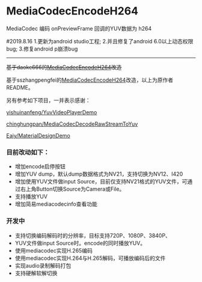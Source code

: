 # MediaCodecEncodeH264


MediaCodec 编码 onPreviewFrame 回调的YUV数据为 h264

#2019.8.16
1.更新为android studio工程;
2.并且修复了android 6.0以上动态权限bug;
3.修复android p崩溃bug




---

~~基于daoke666的[MediaCodecEncodeH264](https://github.com/daoke666/MediaCodecEncodeH264)改造~~

基于sszhangpengfei的[MediaCodecEncodeH264](https://github.com/sszhangpengfei/MediaCodecEncodeH264)改造，以上为原作者README。

另有参考如下项目，一并表示感谢：

[yishuinanfeng/YuvVideoPlayerDemo](https://github.com/yishuinanfeng/YuvVideoPlayerDemo)

[chinghungpan/MediaCodecDecodeRawStreamToYuv](https://github.com/chinghungpan/MediaCodecDecodeRawStreamToYuv)

[Eajy/MaterialDesignDemo](https://github.com/Eajy/MaterialDesignDemo)



### 目前改动如下：

- 增加encode启停按钮
- 增加YUV dump，默认dump数据格式为NV21，支持切换为NV12、I420
- 增加使用YUV文件做input Source，目前仅支持NV21格式的YUV文件，可通过右上角Button切换Source为Camera或File。
- 支持播放YUV
- 增加简易mediacodecinfo查看功能

### 开发中
- 支持切换编码解码时的分辨率，目标支持720P、1080P、3840P、
- YUV文件做input Source时。encode的同时播放YUV。
- 使用mediacodec实现H.265编码
- 使用mediacodec实现H.264与H.265解码，可播放编码后的文件
- 实现audio录制解码打包
- 支持硬解软解切换
